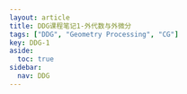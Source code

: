 ```yaml
---
layout: article
title: DDG课程笔记1-外代数与外微分
tags: ["DDG", "Geometry Processing", "CG"]
key: DDG-1
aside:
  toc: true
sidebar:
  nav: DDG
---
```

